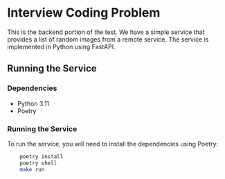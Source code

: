 # Interview Coding Problem

This is the backend portion of the test.
We have a simple service that provides a list of random images from a remote service. 
The service is implemented in Python using FastAPI.

## Running the Service

### Dependencies
 - Python 3.11
 - Poetry


### Running the Service

To run the service, you will need to install the dependencies using Poetry:

```bash
    poetry install
    poetry shell
    make run
```
